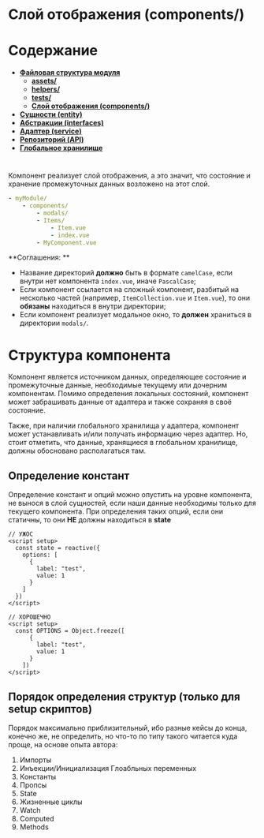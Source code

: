 # **Слой отображения (components/)**

# **Содержание**

- [**Файловая структура модуля**](structure.md)
  - [**assets/**](assets.md)
  - [**helpers/**](helpers.md)
  - [**tests/**](tests.md)
  - [**Слой отображения (components/)**](component.md)
- [**Сущности (entity)**](entity.md)
- [**Абстракции (interfaces)**](interfaces.md)
- [**Адаптер (service)**](service.md)
- [**Репозиторий (API)**](api.md)
- [**Глобальное хранилище**](store.md)

#

Компонент реализует слой отображения, а это значит, что состояние и хранение промежуточных данных возложено на этот слой.

```yml
- myModule/
    - components/
        - modals/
        - Items/
            - Item.vue
            - index.vue
        - MyComponent.vue
```

>
  **Соглашения: **
  - Название директорий **должно** быть в формате `camelCase`, если внутри нет компонента `index.vue`, иначе `PascalCase`;
  - Если компонент ссылается на сложный компонент, разбитый на несколько частей (например, `ItemCollection.vue` и `Item.vue`), то они **обязаны** находиться в внутри директории;
  - Если компонент реализует модальное окно, то **должен** храниться в директории `modals/`.
>

# **Структура компонента**

Компонент является источником данных, определяющее состояние и промежуточные данные, необходимые текущему или дочерним компонентам. Помимо определения локальных состояний, компонент может забрашивать данные от адаптера и также сохраняя в своё состояние.

Также, при наличии глобального хранилища у адаптера, компонент может устанавливать и/или получать информацию через адаптер. Но, стоит отметить, что данные, хранящиеся в глобальном хранилище, должны обосновано располагаться там.

## **Определение констант**

Определение констант и опций можно опустить на уровне компонента, не вынося в слой сущностей, если наши данные необходимы только для текущего компонента. При определения таких опций, если они статичны, то они **НЕ** должны находиться в **state**

```vue
// УЖОС
<script setup>
  const state = reactive({
    options: [
      {
        label: "test",
        value: 1
      }
    ]
  })
</script>

// ХОРОШЕЧНО
<script setup>
  const OPTIONS = Object.freeze([
      {
        label: "test",
        value: 1
      }
    ])
</script>
```

## Порядок определения структур (только для setup скриптов)

Порядок максимально приблизительный, ибо разные кейсы до конца, конечно же, не определить, но что-то по типу такого читается куда проще, на основе опыта автора:

1. Импорты
2. Инъекции/Инициализация Глоабльных переменных
3. Константы
3. Пропсы
4. State
5. Жизненные циклы
6. Watch
7. Computed
8. Methods